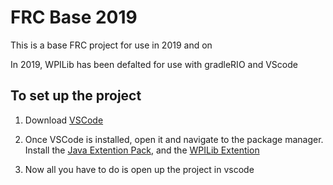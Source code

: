 # FRC Base 2019

This is a base FRC project for use in 2019 and on

In 2019, WPILib has been defalted for use with gradleRIO and VScode

## To set up the project

1. Download [VSCode](https://code.visualstudio.com/)

2. Once VSCode is installed, open it and navigate to the package manager. Install the [Java Extention Pack](https://github.com/Microsoft/vscode-java-pack), and the [WPILib Extention](https://github.com/wpilibsuite/vscode-wpilib)

3. Now all you have to do is open up the project in vscode